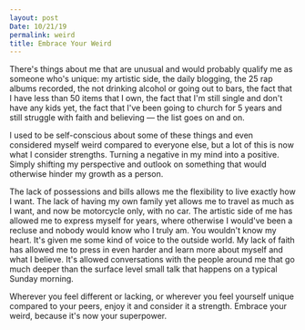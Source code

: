 ```yaml
---
layout: post
Date: 10/21/19
permalink: weird
title: Embrace Your Weird
---
```


There's things about me that are unusual and would probably qualify me as someone who's unique: my artistic side, the daily blogging, the 25 rap albums recorded, the not drinking alcohol or going out to bars, the fact that I have less than 50 items that I own, the fact that I'm still single and don't have any kids yet, the fact that I've been going to church for 5 years and still struggle with faith and believing — the list goes on and on.

I used to be self-conscious about some of these things and even considered myself weird compared to everyone else, but a lot of this is now what I consider strengths. Turning a negative in my mind into a positive. Simply shifting my perspective and outlook on something that would otherwise hinder my growth as a person.

The lack of possessions and bills allows me the flexibility to live exactly how I want. The lack of having my own family yet allows me to travel as much as I want, and now be motorcycle only, with no car. The artistic side of me has allowed me to express myself for years, where otherwise I would've been a recluse and nobody would know who I truly am. You wouldn't know my heart. It's given me some kind of voice to the outside world. My lack of faith has allowed me to press in even harder and learn more about myself and what I believe. It's allowed conversations with the people around me that go much deeper than the surface level small talk that happens on a typical Sunday morning.

Wherever you feel different or lacking, or wherever you feel yourself unique compared to your peers, enjoy it and consider it a strength. Embrace your weird, because it's now your superpower.
